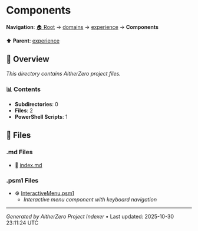 # Components

**Navigation**: [🏠 Root](../../../index.md) → [domains](../../index.md) → [experience](../index.md) → **Components**

⬆️ **Parent**: [experience](../index.md)

## 📖 Overview

*This directory contains AitherZero project files.*

### 📊 Contents

- **Subdirectories**: 0
- **Files**: 2
- **PowerShell Scripts**: 1

## 📄 Files

### .md Files

- 📝 [index.md](./index.md)

### .psm1 Files

- ⚙️ [InteractiveMenu.psm1](./InteractiveMenu.psm1)
  - *Interactive menu component with keyboard navigation*

---

*Generated by AitherZero Project Indexer* • Last updated: 2025-10-30 23:11:24 UTC

